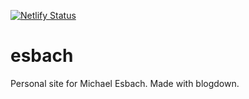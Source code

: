 [![Netlify Status](https://api.netlify.com/api/v1/badges/0c76f38b-ce59-41b9-96b6-eb0825ea26b1/deploy-status)](https://app.netlify.com/sites/esbach/deploys)

# esbach
Personal site for Michael Esbach. Made with blogdown.
